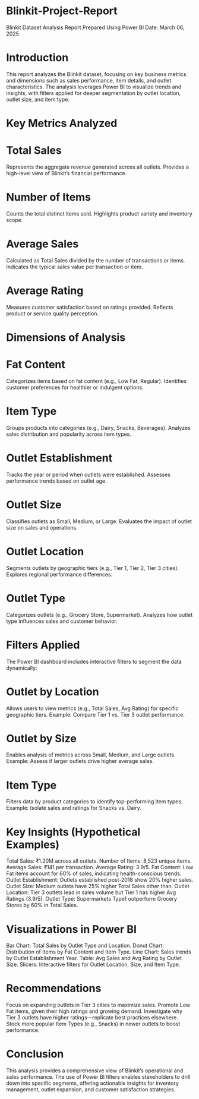 # Blinkit-Project-Report
Blinkit Dataset Analysis Report Prepared Using Power BI
Date: March 06, 2025
# Introduction
This report analyzes the Blinkit dataset, focusing on key business metrics and dimensions such as sales performance, item details, and outlet characteristics. The analysis leverages Power BI to visualize trends and insights, with filters applied for deeper segmentation by outlet location, outlet size, and item type.
# Key Metrics Analyzed
# Total Sales
Represents the aggregate revenue generated across all outlets.
Provides a high-level view of Blinkit’s financial performance.
# Number of Items
Counts the total distinct items sold.
Highlights product variety and inventory scope.
# Average Sales
Calculated as Total Sales divided by the number of transactions or items.
Indicates the typical sales value per transaction or item.
# Average Rating
Measures customer satisfaction based on ratings provided.
Reflects product or service quality perception.
# Dimensions of Analysis
# Fat Content
Categorizes items based on fat content (e.g., Low Fat, Regular).
Identifies customer preferences for healthier or indulgent options.
# Item Type
Groups products into categories (e.g., Dairy, Snacks, Beverages).
Analyzes sales distribution and popularity across item types.
# Outlet Establishment
Tracks the year or period when outlets were established.
Assesses performance trends based on outlet age.
# Outlet Size
Classifies outlets as Small, Medium, or Large.
Evaluates the impact of outlet size on sales and operations.
# Outlet Location
Segments outlets by geographic tiers (e.g., Tier 1, Tier 2, Tier 3 cities).
Explores regional performance differences.
# Outlet Type
Categorizes outlets (e.g., Grocery Store, Supermarket).
Analyzes how outlet type influences sales and customer behavior.

# Filters Applied
The Power BI dashboard includes interactive filters to segment the data dynamically:
# Outlet by Location
Allows users to view metrics (e.g., Total Sales, Avg Rating) for specific geographic tiers.
Example: Compare Tier 1 vs. Tier 3 outlet performance.
# Outlet by Size
Enables analysis of metrics across Small, Medium, and Large outlets.
Example: Assess if larger outlets drive higher average sales.

# Item Type
Filters data by product categories to identify top-performing item types.
Example: Isolate sales and ratings for Snacks vs. Dairy.

# Key Insights (Hypothetical Examples)
Total Sales: ₹1.20M across all outlets.
Number of Items: 8,523 unique items.
Average Sales: ₹141 per transaction.
Average Rating: 3.9/5.
Fat Content: Low Fat items account for 60% of sales, indicating health-conscious trends.
Outlet Establishment: Outlets established post-2018 show 20% higher sales.
Outlet Size: Medium outlets have 25% higher Total Sales other than.
Outlet Location: Tier 3 outlets lead in sales volume but Tier 1 has higher Avg Ratings (3.9/5).
Outlet Type: Supermarkets Type1 outperform Grocery Stores by 60% in Total Sales.

# Visualizations in Power BI
Bar Chart: Total Sales by Outlet Type and Location.
Donut Chart: Distribution of Items by Fat Content and Item Type.
Line Chart: Sales trends by Outlet Establishment Year.
Table: Avg Sales and Avg Rating by Outlet Size.
Slicers: Interactive filters for Outlet Location, Size, and Item Type.

# Recommendations
Focus on expanding outlets in Tier 3 cities to maximize sales.
Promote Low Fat items, given their high ratings and growing demand.
Investigate why Tier 3 outlets have higher ratings—replicate best practices elsewhere.
Stock more popular Item Types (e.g., Snacks) in newer outlets to boost performance.

# Conclusion
This analysis provides a comprehensive view of Blinkit’s operational and sales performance. The use of Power BI filters enables stakeholders to drill down into specific segments, offering actionable insights for inventory management, outlet expansion, and customer satisfaction strategies.

